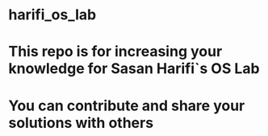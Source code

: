 # harifi_os_lab
# This repo is for increasing your knowledge for Sasan Harifi`s OS Lab
# You can contribute and share your solutions with others